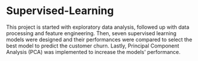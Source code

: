 # Supervised-Learning

This project is started with exploratory data analysis, followed up with data processing and feature engineering. Then, seven supervised learning models were designed and their performances were compared to select the best model to predict the customer churn. Lastly, Principal Component Analysis (PCA) was implemented to increase the models' performance.
